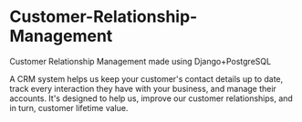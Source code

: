 # Customer-Relationship-Management
Customer Relationship Management made using Django+PostgreSQL

A CRM system helps us keep your customer's contact details up to date, track every interaction they have with your business, and manage their accounts. It's designed to help us, improve our customer relationships, and in turn, customer lifetime value.
